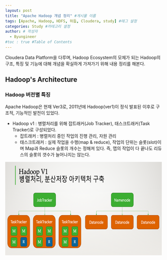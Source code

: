 ```yaml
---
layout: post
title: "Apache Hadoop 개념 정리" #게시물 이름
tags: [Apache, Hadoop, HDFS, 하둡, Cloudera, study] #태그 설정
categories: Study #카테고리 설정
author: # 작성자
  - Byungineer
#toc : true #Table of Contents
---
```


Cloudera Data Platform을 다루며, Hadoop Ecosystem의 모체가 되는 Hadoop의 구조, 특징 및 기능에 대해 개념을 확실하게 가져가기 위해 내용 정리를 해본다.

## Hadoop's Architecture
### Hadoop 버전별 특징
Apache Hadoop은 현재 Ver3로, 2011년에 Hadoop(ver1)이 정식 발표된 이후로 구조적, 기능적인 발전이 있었다.

- Hadoop v1 : 병렬처리를 위해 잡트래커(Job Tracker), 태스크트래커(Task Tracker)로 구성되었다.
  - 잡트래커 : 병렬처리 중인 작업의 진행 관리, 자원 관리
  - 태스크트래커 : 실제 작업을 수행(map & reduce), 작업의 단위는 슬롯(slot)이며 Map과 Reduce 슬롯의 개수는 정해져 있다. 즉, 맵의 작업이 다 끝나도 리듀스의 슬롯의 갯수가 늘어나지는 않는다.

<img src="/image/hadoopv1.png" alt="hadoopv1" style="height: 300px; width:700px;"/>


